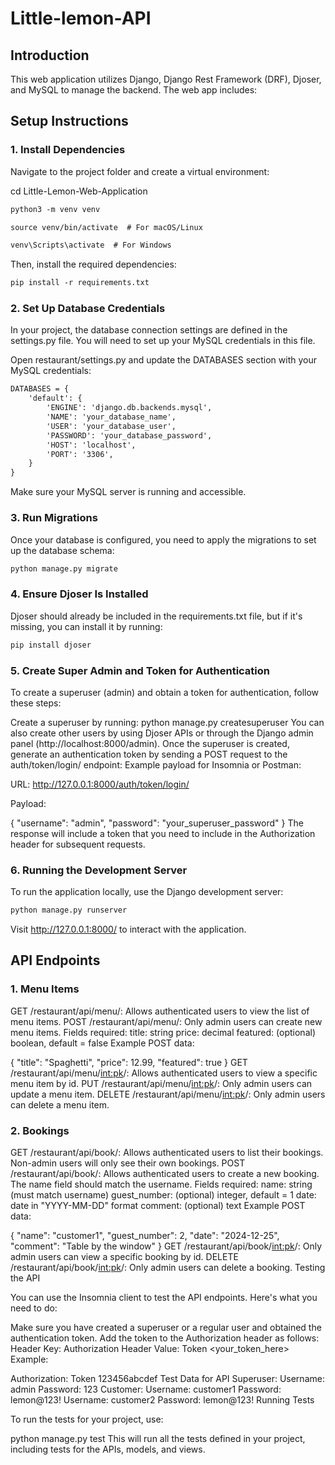 # Little-lemon-API
## Introduction

This web application utilizes Django, Django Rest Framework (DRF), Djoser, and MySQL to manage the backend.
The web app includes:
## Setup Instructions


### 1. Install Dependencies
Navigate to the project folder and create a virtual environment:

cd Little-Lemon-Web-Application
```md
python3 -m venv venv
```
```md
source venv/bin/activate  # For macOS/Linux
```
```md
venv\Scripts\activate  # For Windows
```
Then, install the required dependencies:

```md
pip install -r requirements.txt
```
### 2. Set Up Database Credentials
In your project, the database connection settings are defined in the settings.py file. You will need to set up your MySQL credentials in this file.

Open restaurant/settings.py and update the DATABASES section with your MySQL credentials:
```md
DATABASES = {
    'default': {
        'ENGINE': 'django.db.backends.mysql',
        'NAME': 'your_database_name',
        'USER': 'your_database_user',
        'PASSWORD': 'your_database_password',
        'HOST': 'localhost',
        'PORT': '3306',
    }
}
```
Make sure your MySQL server is running and accessible.

### 3. Run Migrations
Once your database is configured, you need to apply the migrations to set up the database schema:
```md
python manage.py migrate
```
### 4. Ensure Djoser Is Installed
Djoser should already be included in the requirements.txt file, but if it's missing, you can install it by running:
```md
pip install djoser
```
### 5. Create Super Admin and Token for Authentication
To create a superuser (admin) and obtain a token for authentication, follow these steps:

Create a superuser by running:
python manage.py createsuperuser
You can also create other users by using Djoser APIs or through the Django admin panel (http://localhost:8000/admin).
Once the superuser is created, generate an authentication token by sending a POST request to the auth/token/login/ endpoint:
Example payload for Insomnia or Postman:

URL: http://127.0.0.1:8000/auth/token/login/

Payload:

{
  "username": "admin",
  "password": "your_superuser_password"
}
The response will include a token that you need to include in the Authorization header for subsequent requests.

### 6. Running the Development Server
To run the application locally, use the Django development server:
```md
python manage.py runserver
```
Visit http://127.0.0.1:8000/ to interact with the application.

## API Endpoints

### 1. Menu Items
GET /restaurant/api/menu/: Allows authenticated users to view the list of menu items.
POST /restaurant/api/menu/: Only admin users can create new menu items. Fields required:
title: string
price: decimal
featured: (optional) boolean, default = false
Example POST data:

{
  "title": "Spaghetti",
  "price": 12.99,
  "featured": true
}
GET /restaurant/api/menu/<int:pk>/: Allows authenticated users to view a specific menu item by id.
PUT /restaurant/api/menu/<int:pk>/: Only admin users can update a menu item.
DELETE /restaurant/api/menu/<int:pk>/: Only admin users can delete a menu item.

### 2. Bookings
GET /restaurant/api/book/: Allows authenticated users to list their bookings. Non-admin users will only see their own bookings.
POST /restaurant/api/book/: Allows authenticated users to create a new booking. The name field should match the username. Fields required:
name: string (must match username)
guest_number: (optional) integer, default = 1
date: date in "YYYY-MM-DD" format
comment: (optional) text
Example POST data:

{
  "name": "customer1",
  "guest_number": 2,
  "date": "2024-12-25",
  "comment": "Table by the window"
}
GET /restaurant/api/book/<int:pk>/: Only admin users can view a specific booking by id.
DELETE /restaurant/api/book/<int:pk>/: Only admin users can delete a booking.
Testing the API

You can use the Insomnia client to test the API endpoints. Here's what you need to do:

Make sure you have created a superuser or a regular user and obtained the authentication token.
Add the token to the Authorization header as follows:
Header Key: Authorization
Header Value: Token <your_token_here>
Example:

Authorization: Token 123456abcdef
Test Data for API
Superuser:
Username: admin
Password: 123
Customer:
Username: customer1
Password: lemon@123!
Username: customer2
Password: lemon@123!
Running Tests

To run the tests for your project, use:

python manage.py test
This will run all the tests defined in your project, including tests for the APIs, models, and views.
